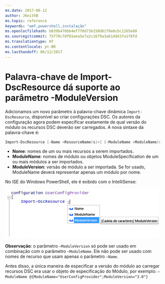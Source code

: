 ```yaml
---
ms.date: 2017-06-12
author: JKeithB
ms.topic: reference
keywords: "wmf,powershell,instalação"
ms.openlocfilehash: b839b476bb4ef7f8d73b158d61f0e8cbc1265e60
ms.sourcegitcommit: 75f70c7df01eea5e7a2c16f9a3ab1dd437a1f8fd
ms.translationtype: HT
ms.contentlocale: pt-BR
ms.lasthandoff: 06/12/2017
---
```

# <a name="import-dscresource-keyword-supports--moduleversion-parameter"></a>Palavra-chave de Import-DscResource dá suporte ao parâmetro -ModuleVersion

Adicionamos um novo parâmetro à palavra-chave dinâmica `Import-DscResource`, disponível ao criar configurações DSC. Os autores da configuração agora podem especificar exatamente de qual versão do módulo os recursos DSC deverão ser carregados. A nova sintaxe da palavra-chave é:

```powershell
Import-DscResource [-Name <ResourceName(s)>] [-ModuleName <ModuleName(s)>] [-ModuleVersion <ModuleVersion>]
```

* **Nome**: nomes de um ou mais recursos a serem importados.
* **ModuleName**: nomes de módulo ou objetos ModuleSpecification de um ou mais módulos a ser importados.
* **ModuleVersion**: versão de módulo a ser importada. Se for usado, ModuleName deverá representar apenas um módulo por nome. 

No ISE do Windows PowerShell, ele é exibido com o IntelliSense:

![](../images/Import-DscResource-Modversion.jpg)

**Observação**: o parâmetro `–ModuleVersion` só pode ser usado em combinação com o parâmetro `–ModuleName`. Ele não pode ser usado com nomes de recurso que usam apenas o parâmetro `–Name`.

Antes disso, a única maneira de especificar a versão do módulo ao carregar recursos DSC era usar o objeto de especificação do Módulo, por exemplo: `–ModuleName @{ModuleName="UserConfigProvider";ModuleVersion="3.0"}`


